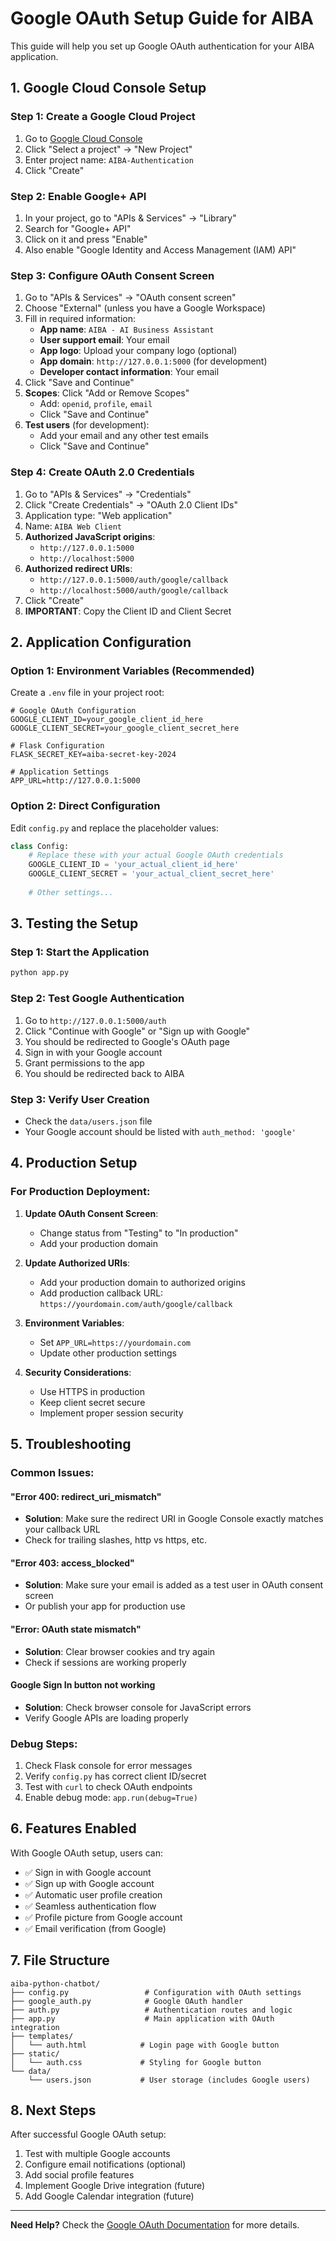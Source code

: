 # Google OAuth Setup Guide for AIBA

This guide will help you set up Google OAuth authentication for your AIBA application.

## 1. Google Cloud Console Setup

### Step 1: Create a Google Cloud Project
1. Go to [Google Cloud Console](https://console.cloud.google.com/)
2. Click "Select a project" → "New Project"
3. Enter project name: `AIBA-Authentication`
4. Click "Create"

### Step 2: Enable Google+ API
1. In your project, go to "APIs & Services" → "Library"
2. Search for "Google+ API" 
3. Click on it and press "Enable"
4. Also enable "Google Identity and Access Management (IAM) API"

### Step 3: Configure OAuth Consent Screen
1. Go to "APIs & Services" → "OAuth consent screen"
2. Choose "External" (unless you have a Google Workspace)
3. Fill in required information:
   - **App name**: `AIBA - AI Business Assistant`
   - **User support email**: Your email
   - **App logo**: Upload your company logo (optional)
   - **App domain**: `http://127.0.0.1:5000` (for development)
   - **Developer contact information**: Your email
4. Click "Save and Continue"
5. **Scopes**: Click "Add or Remove Scopes"
   - Add: `openid`, `profile`, `email`
   - Click "Save and Continue"
6. **Test users** (for development):
   - Add your email and any other test emails
   - Click "Save and Continue"

### Step 4: Create OAuth 2.0 Credentials
1. Go to "APIs & Services" → "Credentials"
2. Click "Create Credentials" → "OAuth 2.0 Client IDs"
3. Application type: "Web application"
4. Name: `AIBA Web Client`
5. **Authorized JavaScript origins**:
   - `http://127.0.0.1:5000`
   - `http://localhost:5000`
6. **Authorized redirect URIs**:
   - `http://127.0.0.1:5000/auth/google/callback`
   - `http://localhost:5000/auth/google/callback`
7. Click "Create"
8. **IMPORTANT**: Copy the Client ID and Client Secret

## 2. Application Configuration

### Option 1: Environment Variables (Recommended)
Create a `.env` file in your project root:

```env
# Google OAuth Configuration
GOOGLE_CLIENT_ID=your_google_client_id_here
GOOGLE_CLIENT_SECRET=your_google_client_secret_here

# Flask Configuration
FLASK_SECRET_KEY=aiba-secret-key-2024

# Application Settings
APP_URL=http://127.0.0.1:5000
```

### Option 2: Direct Configuration
Edit `config.py` and replace the placeholder values:

```python
class Config:
    # Replace these with your actual Google OAuth credentials
    GOOGLE_CLIENT_ID = 'your_actual_client_id_here'
    GOOGLE_CLIENT_SECRET = 'your_actual_client_secret_here'
    
    # Other settings...
```

## 3. Testing the Setup

### Step 1: Start the Application
```bash
python app.py
```

### Step 2: Test Google Authentication
1. Go to `http://127.0.0.1:5000/auth`
2. Click "Continue with Google" or "Sign up with Google"
3. You should be redirected to Google's OAuth page
4. Sign in with your Google account
5. Grant permissions to the app
6. You should be redirected back to AIBA

### Step 3: Verify User Creation
- Check the `data/users.json` file
- Your Google account should be listed with `auth_method: 'google'`

## 4. Production Setup

### For Production Deployment:
1. **Update OAuth Consent Screen**:
   - Change status from "Testing" to "In production"
   - Add your production domain

2. **Update Authorized URIs**:
   - Add your production domain to authorized origins
   - Add production callback URL: `https://yourdomain.com/auth/google/callback`

3. **Environment Variables**:
   - Set `APP_URL=https://yourdomain.com`
   - Update other production settings

4. **Security Considerations**:
   - Use HTTPS in production
   - Keep client secret secure
   - Implement proper session security

## 5. Troubleshooting

### Common Issues:

#### "Error 400: redirect_uri_mismatch"
- **Solution**: Make sure the redirect URI in Google Console exactly matches your callback URL
- Check for trailing slashes, http vs https, etc.

#### "Error 403: access_blocked"
- **Solution**: Make sure your email is added as a test user in OAuth consent screen
- Or publish your app for production use

#### "Error: OAuth state mismatch"
- **Solution**: Clear browser cookies and try again
- Check if sessions are working properly

#### Google Sign In button not working
- **Solution**: Check browser console for JavaScript errors
- Verify Google APIs are loading properly

### Debug Steps:
1. Check Flask console for error messages
2. Verify `config.py` has correct client ID/secret
3. Test with `curl` to check OAuth endpoints
4. Enable debug mode: `app.run(debug=True)`

## 6. Features Enabled

With Google OAuth setup, users can:
- ✅ Sign in with Google account
- ✅ Sign up with Google account  
- ✅ Automatic user profile creation
- ✅ Seamless authentication flow
- ✅ Profile picture from Google account
- ✅ Email verification (from Google)

## 7. File Structure

```
aiba-python-chatbot/
├── config.py                 # Configuration with OAuth settings
├── google_auth.py            # Google OAuth handler
├── auth.py                   # Authentication routes and logic
├── app.py                    # Main application with OAuth integration
├── templates/
│   └── auth.html            # Login page with Google button
├── static/
│   └── auth.css             # Styling for Google button
└── data/
    └── users.json           # User storage (includes Google users)
```

## 8. Next Steps

After successful Google OAuth setup:
1. Test with multiple Google accounts
2. Configure email notifications (optional)
3. Add social profile features
4. Implement Google Drive integration (future)
5. Add Google Calendar integration (future)

---

**Need Help?** Check the [Google OAuth Documentation](https://developers.google.com/identity/protocols/oauth2) for more details. 
